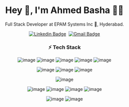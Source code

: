 <div align="center">

# Hey 👋, I'm Ahmed Basha 👨‍💻
Full Stack Developer at EPAM Systems Inc 🏢, Hyderabad.

[![Linkedin Badge](https://img.shields.io/badge/linkedin%20-%230077B5.svg?&style=for-the-badge&logo=linkedin&logoColor=white)][linkedin]&nbsp;
[![Gmail Badge](https://img.shields.io/badge/-gmail-EA4335?style=for-the-badge&logo=Gmail&logoColor=white)][mail]

[linkedin]: https://www.linkedin.com/in/itsahmedbashas/
[mail]: mailto:itsahmedbashas@gmail.com
  
### ⚡ Tech Stack
![image](https://img.shields.io/badge/JavaScript-F7DF1E?style=for-the-badge&logo=javascript&logoColor=black)
![image](https://img.shields.io/badge/angular-%23DD0031.svg?style=for-the-badge&logo=angular&logoColor=white)
![image](https://img.shields.io/badge/typescript-%23007ACC.svg?style=for-the-badge&logo=typescript&logoColor=white)
![image](https://img.shields.io/badge/rxjs-%23B7178C.svg?style=for-the-badge&logo=reactivex&logoColor=white)
![image](https://img.shields.io/badge/jquery-%230769AD.svg?style=for-the-badge&logo=jquery&logoColor=white)
  
![image](https://img.shields.io/badge/c%23-%23239120.svg?style=for-the-badge&logo=c-sharp&logoColor=white)
![image](https://img.shields.io/badge/.NET-5C2D91?style=for-the-badge&logo=.net&logoColor=white)
![image](https://img.shields.io/badge/node.js-%2343853D.svg?style=for-the-badge&logo=node-dot-js&logoColor=white)
  
![image](https://img.shields.io/badge/azure-%230072C6.svg?style=for-the-badge&logo=azure-devops&logoColor=white)
  
![image](https://img.shields.io/badge/html5-%23E34F26.svg?style=for-the-badge&logo=html5&logoColor=white)
![image](https://img.shields.io/badge/css3-%231572B6.svg?style=for-the-badge&logo=css3&logoColor=white)
![image](https://img.shields.io/badge/bootstrap-%23563D7C.svg?style=for-the-badge&logo=bootstrap&logoColor=white)
![image](https://img.shields.io/badge/-AntDesign-%230170FE?style=for-the-badge&logo=ant-design&logoColor=white)
  
![image](https://img.shields.io/badge/mysql-%2300f.svg?style=for-the-badge&logo=mysql&logoColor=white)
![image](https://img.shields.io/badge/postgres-%23316192.svg?style=for-the-badge&logo=postgresql&logoColor=white) 

  <!--
![image](https://img.shields.io/badge/VisualStudioCode-0078d7.svg?style=for-the-badge&logo=visual-studio-code&logoColor=white) 
![image](https://img.shields.io/badge/VisualStudio-5C2D91.svg?style=for-the-badge&logo=visual-studio&logoColor=white)
![image](https://img.shields.io/badge/-Jasmine-%238A4182?style=for-the-badge&logo=Jasmine&logoColor=white) 
  -->
 </div>
